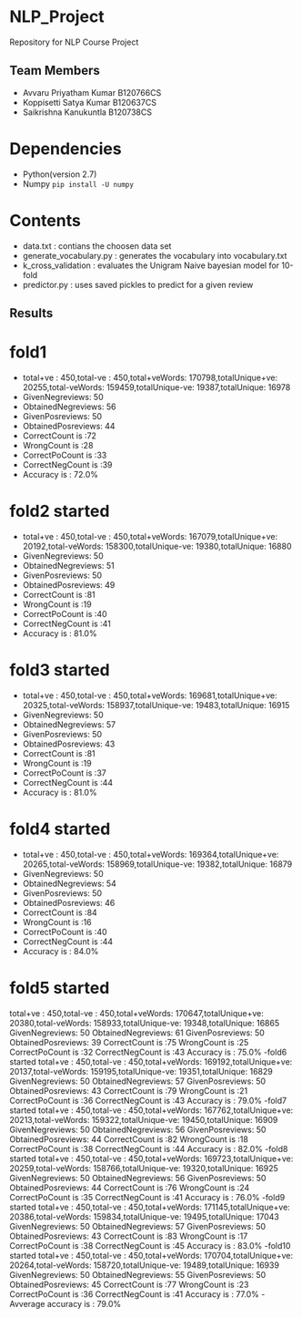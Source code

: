 # NLP_Project
Repository for NLP Course Project

## Team Members
- Avvaru Priyatham Kumar  B120766CS
- Koppisetti Satya Kumar  B120637CS 
- Saikrishna Kanukuntla   B120738CS

# Dependencies
- Python(version 2.7)
- Numpy ```pip install -U numpy```

# Contents
- data.txt : contians the choosen data set
- generate_vocabulary.py : generates the vocabulary into vocabulary.txt
- k_cross_validation : evaluates the Unigram Naive bayesian model for 10-fold
- predictor.py : uses saved pickles to predict for a given review

## Results
# fold1 
 - total+ve : 450,total-ve : 450,total+veWords: 170798,totalUnique+ve: 20255,total-veWords: 159459,totalUnique-ve: 19387,totalUnique: 16978
- GivenNegreviews: 50
- ObtainedNegreviews: 56
- GivenPosreviews: 50
- ObtainedPosreviews: 44
- CorrectCount is :72
- WrongCount is :28
- CorrectPoCount is :33
- CorrectNegCount is :39
- Accuracy is : 72.0%

# fold2 started
- total+ve : 450,total-ve : 450,total+veWords: 167079,totalUnique+ve: 20192,total-veWords: 158300,totalUnique-ve: 19380,totalUnique: 16880
- GivenNegreviews: 50
- ObtainedNegreviews: 51
- GivenPosreviews: 50
- ObtainedPosreviews: 49
- CorrectCount is :81
- WrongCount is :19
- CorrectPoCount is :40
- CorrectNegCount is :41
- Accuracy is : 81.0%
# fold3 started
- total+ve : 450,total-ve : 450,total+veWords: 169681,totalUnique+ve: 20325,total-veWords: 158937,totalUnique-ve: 19483,totalUnique: 16915
- GivenNegreviews: 50
- ObtainedNegreviews: 57
- GivenPosreviews: 50
- ObtainedPosreviews: 43
- CorrectCount is :81
- WrongCount is :19
- CorrectPoCount is :37
- CorrectNegCount is :44
- Accuracy is : 81.0%
# fold4 started
- total+ve : 450,total-ve : 450,total+veWords: 169364,totalUnique+ve: 20265,total-veWords: 158969,totalUnique-ve: 19382,totalUnique: 16879
- GivenNegreviews: 50
- ObtainedNegreviews: 54
- GivenPosreviews: 50
- ObtainedPosreviews: 46
- CorrectCount is :84
- WrongCount is :16
- CorrectPoCount is :40
- CorrectNegCount is :44
- Accuracy is : 84.0%
# fold5 started
 total+ve : 450,total-ve : 450,total+veWords: 170647,totalUnique+ve: 20380,total-veWords: 158933,totalUnique-ve: 19348,totalUnique: 16865
GivenNegreviews: 50
ObtainedNegreviews: 61
GivenPosreviews: 50
ObtainedPosreviews: 39
CorrectCount is :75
WrongCount is :25
CorrectPoCount is :32
CorrectNegCount is :43
Accuracy is : 75.0%
-fold6 started
 total+ve : 450,total-ve : 450,total+veWords: 169192,totalUnique+ve: 20137,total-veWords: 159195,totalUnique-ve: 19351,totalUnique: 16829
GivenNegreviews: 50
ObtainedNegreviews: 57
GivenPosreviews: 50
ObtainedPosreviews: 43
CorrectCount is :79
WrongCount is :21
CorrectPoCount is :36
CorrectNegCount is :43
Accuracy is : 79.0%
-fold7 started
 total+ve : 450,total-ve : 450,total+veWords: 167762,totalUnique+ve: 20213,total-veWords: 159322,totalUnique-ve: 19450,totalUnique: 16909
GivenNegreviews: 50
ObtainedNegreviews: 56
GivenPosreviews: 50
ObtainedPosreviews: 44
CorrectCount is :82
WrongCount is :18
CorrectPoCount is :38
CorrectNegCount is :44
Accuracy is : 82.0%
-fold8 started
 total+ve : 450,total-ve : 450,total+veWords: 169723,totalUnique+ve: 20259,total-veWords: 158766,totalUnique-ve: 19320,totalUnique: 16925
GivenNegreviews: 50
ObtainedNegreviews: 56
GivenPosreviews: 50
ObtainedPosreviews: 44
CorrectCount is :76
WrongCount is :24
CorrectPoCount is :35
CorrectNegCount is :41
Accuracy is : 76.0%
-fold9 started
 total+ve : 450,total-ve : 450,total+veWords: 171145,totalUnique+ve: 20386,total-veWords: 159834,totalUnique-ve: 19495,totalUnique: 17043
GivenNegreviews: 50
ObtainedNegreviews: 57
GivenPosreviews: 50
ObtainedPosreviews: 43
CorrectCount is :83
WrongCount is :17
CorrectPoCount is :38
CorrectNegCount is :45
Accuracy is : 83.0%
-fold10 started
 total+ve : 450,total-ve : 450,total+veWords: 170704,totalUnique+ve: 20264,total-veWords: 158720,totalUnique-ve: 19489,totalUnique: 16939
GivenNegreviews: 50
ObtainedNegreviews: 55
GivenPosreviews: 50
ObtainedPosreviews: 45
CorrectCount is :77
WrongCount is :23
CorrectPoCount is :36
CorrectNegCount is :41
Accuracy is : 77.0%
-Avverage accuracy is : 79.0%
